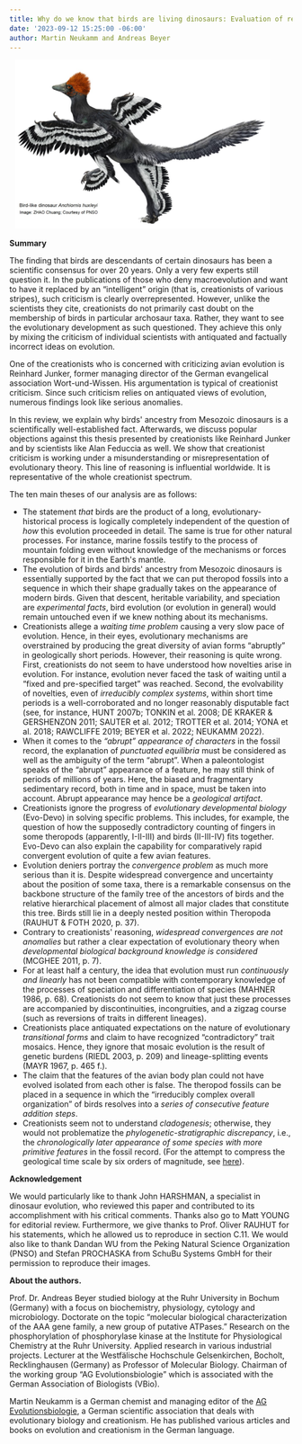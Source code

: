 ```yaml
---
title: Why do we know that birds are living dinosaurs: Evaluation of reasoning in anti-evolutionist treatise
date: '2023-09-12 15:25:00 -06:00'
author: Martin Neukamm and Andreas Beyer
---
```

<figure class="on-the-left-side" style="margin-top: 10px; margin-right: 40px; margin-bottom: 10px; margin-left: 10px;"><img src="/uploads/2023/Neukamm_Summary_Figure_1.jpg" alt="Birdlike dinosaur"/>
</figure>
<p><strong>Summary</strong></p>
<p>The finding that birds are descendants of certain dinosaurs has been a scientific consensus for over 20 years. Only a very few experts still question it. In the publications of those who deny macroevolution and want to have it replaced by an “intelligent” origin (that is, creationists of various stripes), such criticism is clearly overrepresented. However, unlike the scientists they cite, creationists do not primarily cast doubt on the membership of birds in particular archosaur taxa. Rather, they want to see the evolutionary development as such questioned. They achieve this only by mixing the criticism of individual scientists with antiquated and factually incorrect ideas on evolution.</p>

<p>One of the creationists who is concerned with criticizing avian evolution is Reinhard Junker, former managing director of the German evangelical association Wort-und-Wissen. His argumentation is typical of creationist criticism. Since such criticism relies on antiquated views of evolution, numerous findings look like serious anomalies.</p>

<p>In this review, we explain why birds' ancestry from Mesozoic dinosaurs is a scientifically well-established fact. Afterwards, we discuss popular objections against this thesis presented by creationists like Reinhard Junker and by scientists like Alan Feduccia as well. We show that creationist criticism is working under a misunderstanding or misrepresentation of evolutionary theory. This line of reasoning is influential worldwide. It is representative of the whole creationist spectrum.</p>

<p>The ten main theses of our analysis are as follows:</p>

<!--more-->

<ul><li>The statement <i>that</i> birds are the product of a long, evolutionary-historical process is logically completely independent of the question of <i>how</i> this evolution proceeded in detail. The same is true for other natural processes. For instance, marine fossils testify to the process of mountain folding even without knowledge of the mechanisms or forces responsible for it in the Earth's mantle.</li>
<li>The evolution of birds and birds' ancestry from Mesozoic dinosaurs is essentially supported by the fact that we can put theropod fossils into a sequence in which their shape gradually takes on the appearance of modern birds. Given that descent, heritable variability, and speciation are <i>experimental facts</i>, bird evolution (or evolution in general) would remain untouched even if we knew nothing about its mechanisms.</li>
<li>Creationists allege a <i>waiting time problem</i> causing a very slow pace of evolution. Hence, in their eyes, evolutionary mechanisms are overstrained by producing the great diversity of avian forms “abruptly” in geologically short periods. However, their reasoning is quite wrong. First, creationists do not seem to have understood how novelties arise in evolution. For instance, evolution never faced the task of waiting until a “fixed and pre-specified target” was reached. Second, the evolvability of novelties, even of <i>irreducibly complex systems</i>, within short time periods is a well-corroborated and no longer reasonably disputable fact (see, for instance, HUNT 2007b; TONKIN et al. 2008; DE KRAKER & GERSHENZON 2011; SAUTER et al. 2012; TROTTER et al. 2014; YONA et al. 2018; RAWCLIFFE 2019; BEYER et al. 2022; NEUKAMM 2022).</li>
<li>When it comes to the <i>“abrupt” appearance of characters</i> in the fossil record, the explanation of <i>punctuated equilibria</i> must be considered as well as the ambiguity of the term “abrupt”. When a paleontologist speaks of the “abrupt” appearance of a feature, he may still think of periods of millions of years. Here, the biased and fragmentary sedimentary record, both in time and in space, must be taken into account. Abrupt appearance may hence be a <i>geological artifact</i>.</li>
<li>Creationists ignore the progress of <i>evolutionary developmental biology</i> (Evo-Devo) in solving specific problems. This includes, for example, the question of how the supposedly contradictory counting of fingers in some theropods (apparently, I-II-III) and birds (II-III-IV) fits together. Evo-Devo can also explain the capability for comparatively rapid convergent evolution of quite a few avian features.</li>
<li>Evolution deniers portray the <i>convergence problem</i> as much more serious than it is. Despite widespread convergence and uncertainty about the position of some taxa, there is a remarkable consensus on the backbone structure of the family tree of the ancestors of birds and the relative hierarchical placement of almost all major clades that constitute this tree. Birds still lie in a deeply nested position within Theropoda (RAUHUT & FOTH 2020, p. 37).</li>
<li>Contrary to creationists' reasoning, <i>widespread convergences are not anomalies</i> but rather a clear expectation of evolutionary theory when <i>developmental biological background knowledge is considered</i> (MCGHEE 2011, p. 7).</li>
<li>For at least half a century, the idea that evolution must run <i>continuously and linearly</i> has not been compatible with contemporary knowledge of the processes of speciation and differentiation of species (MAHNER 1986, p. 68). Creationists do not seem to know that just these processes are accompanied by discontinuities, incongruities, and a zigzag course (such as reversions of traits in different lineages).</li>
<li>Creationists place antiquated expectations on the nature of evolutionary <i>transitional forms</i> and claim to have recognized “contradictory” trait mosaics. Hence, they ignore that mosaic evolution is the result of genetic burdens (RIEDL 2003, p. 209) and lineage-splitting events (MAYR 1967, p. 465 f.).</li>
<li>The claim that the features of the avian body plan could not have evolved isolated from each other is false. The theropod fossils can be placed in a sequence in which the “irreducibly complex overall organization” of birds resolves into a <i>series of consecutive feature addition steps</i>.</li>
<li>Creationists seem not to understand <i>cladogenesis</i>; otherwise, they would not problematize the <i>phylogenetic-stratigraphic discrepancy</i>, i.e., the <i>chronologically later appearance of some species with more primitive features </i> in the fossil record. (For the attempt to compress the geological time scale by six orders of magnitude, see <a href="https://www.ag-evolutionsbiologie.net/html/2014/kreationismus-und-radiometrische-datierung.html">here</a>).</li></ul>
<p><strong>Acknowledgement</strong></p>
<p>We would particularly like to thank John HARSHMAN, a specialist in dinosaur evolution, who reviewed this paper and contributed to its accomplishment with his critical comments. Thanks also go to Matt YOUNG for editorial review. Furthermore, we give thanks to Prof. Oliver RAUHUT for his statements, which he allowed us to reproduce in section C.11. We would also like to thank Dandan WU from the Peking Natural Science Organization (PNSO) and Stefan PROCHASKA from SchuBu Systems GmbH for their permission to reproduce their images. </p>
<p></p>
<p><strong>About the authors.</strong></p>
<p> Prof. Dr. Andreas Beyer studied biology at the Ruhr University in Bochum (Germany) with a focus on biochemistry, physiology, cytology and microbiology. Doctorate on the topic “molecular biological characterization of the AAA gene family, a new group of putative ATPases.” Research on the phosphorylation of phosphorylase kinase at the Institute for Physiological Chemistry at the Ruhr University. Applied research in various industrial projects. Lecturer at the Westfälische Hochschule Gelsenkirchen, Bocholt, Recklinghausen (Germany) as Professor of Molecular Biology. Chairman of the working group “AG Evolutionsbiologie” which is associated with the German Association of Biologists (VBio).</p>
<p>Martin Neukamm is a German chemist and managing editor of the <a href="www.ag-evolutionsbiologie.de">AG Evolutionsbiologie</a>, a German scientific association that deals with evolutionary biology and creationism. He has published various articles and books on evolution and creationism in the German language.</p>
